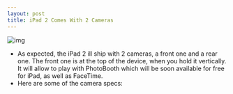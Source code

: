```yaml
---
layout: post
title: iPad 2 Comes With 2 Cameras
---
```

![img](http://media.idownloadblog.com/wp-content/uploads/2011/03/iPad-2-Camera.jpg)
* As expected, the iPad 2 ill ship with 2 cameras, a front one and a rear one. The front one is at the top of the device, when you hold it vertically. It will allow to play with PhotoBooth which will be soon available for free for iPad, as well as FaceTime.
* Here are some of the camera specs:

